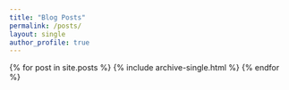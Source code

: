 ```yaml
---
title: "Blog Posts"
permalink: /posts/
layout: single
author_profile: true
---
```


{% for post in site.posts %}
  {% include archive-single.html %}
{% endfor %}
